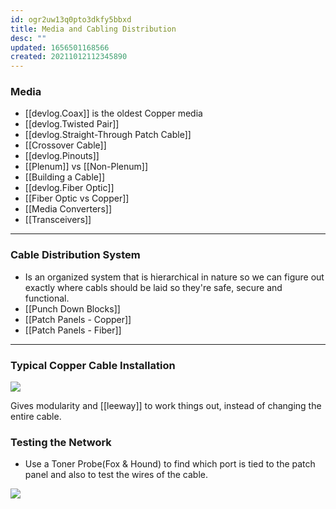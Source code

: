 ```yaml
---
id: ogr2uw13q0pto3dkfy5bbxd
title: Media and Cabling Distribution
desc: ""
updated: 1656501168566
created: 20211012112345890
---
```


### Media

- [[devlog.Coax]] is the oldest Copper media
- [[devlog.Twisted Pair]]
- [[devlog.Straight-Through Patch Cable]]
- [[Crossover Cable]]
- [[devlog.Pinouts]]
- [[Plenum]] vs [[Non-Plenum]]
- [[Building a Cable]]
- [[devlog.Fiber Optic]]
- [[Fiber Optic vs Copper]]
- [[Media Converters]]
- [[Transceivers]]

---

### Cable Distribution System

- Is an organized system that is hierarchical in nature so we can figure out exactly where cabls should be laid so they're safe, secure and functional.
- [[Punch Down Blocks]]
- [[Patch Panels - Copper]]
- [[Patch Panels - Fiber]]

---

### Typical Copper Cable Installation

![](https://raw.githubusercontent.com/zubayrrr/twiki/main/bin/image.90ect53iv65.png)

Gives modularity and [[leeway]] to work things out, instead of changing the entire cable.

### Testing the Network

- Use a Toner Probe(Fox & Hound) to find which port is tied to the patch panel and also to test the wires of the cable.

![](https://raw.githubusercontent.com/zubayrrr/twiki/main/bin/image.iyk8niegdep.png)
